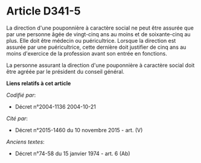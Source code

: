 # Article D341-5

La direction d'une pouponnière à caractère social ne peut être assurée que par une personne âgée de vingt-cinq ans au moins
et de soixante-cinq au plus. Elle doit être médecin ou puéricultrice. Lorsque la direction est assurée par une puéricultrice,
cette dernière doit justifier de cinq ans au moins d'exercice de la profession avant son entrée en fonctions.

La personne assurant la direction d'une pouponnière à caractère social doit être agréée par le président du conseil général.

**Liens relatifs à cet article**

_Codifié par_:

  - Décret n°2004-1136 2004-10-21

_Cité par_:

  - Décret n°2015-1460 du 10 novembre 2015 - art. (V)

_Anciens textes_:

  - Décret n°74-58 du 15 janvier 1974 - art. 6 (Ab)
